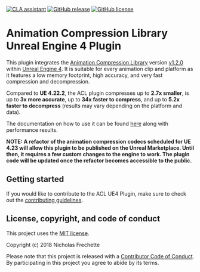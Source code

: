 [![CLA assistant](https://cla-assistant.io/readme/badge/nfrechette/acl-ue4-plugin)](https://cla-assistant.io/nfrechette/acl-ue4-plugin)
[![GitHub release](https://img.shields.io/github/release/nfrechette/acl-ue4-plugin.svg)](https://github.com/nfrechette/acl-ue4-plugin/releases)
[![GitHub license](https://img.shields.io/badge/license-MIT-blue.svg)](https://raw.githubusercontent.com/nfrechette/acl-ue4-plugin/master/LICENSE)

# Animation Compression Library Unreal Engine 4 Plugin

This plugin integrates the [Animation Compression Library](https://github.com/nfrechette/acl) version [v1.2.0](https://github.com/nfrechette/acl/releases/tag/v1.2.0) within [Unreal Engine 4](https://www.unrealengine.com/en-US/blog). It is suitable for every animation clip and platform as it features a low memory footprint, high accuracy, and very fast compression and decompression.

Compared to **UE 4.22.2**, the ACL plugin compresses up to **2.7x smaller**, is up to **3x more accurate**, up to **34x faster to compress**, and up to **5.2x faster to decompress** (results may vary depending on the platform and data).

The documentation on how to use it can be found [here](./Docs/README.md) along with performance results.

**NOTE: A refactor of the animation compression codecs scheduled for UE 4.23 will allow this plugin to be published on the Unreal Marketplace. Until then, it requires a few custom changes to the engine to work. The plugin code will be updated once the refactor becomes accessible to the public.**

## Getting started

If you would like to contribute to the ACL UE4 Plugin, make sure to check out the [contributing guidelines](CONTRIBUTING.md).

## License, copyright, and code of conduct

This project uses the [MIT license](LICENSE).

Copyright (c) 2018 Nicholas Frechette

Please note that this project is released with a [Contributor Code of Conduct](CODE_OF_CONDUCT.md). By participating in this project you agree to abide by its terms.
